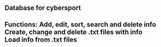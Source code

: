 Database for cybersport
---------
Functions:
Add, edit, sort, search and delete info
Create, change and delete .txt files with info
Load info from .txt files
--------
